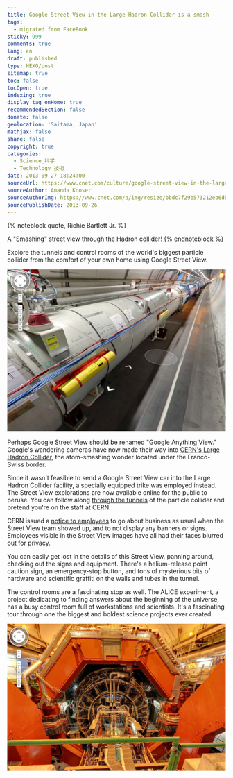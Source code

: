 ```yaml
---
title: Google Street View in the Large Hadron Collider is a smash
tags:
  - migrated from FaceBook
sticky: 999
comments: true
lang: en
draft: published
type: HEXO/post
sitemap: true
toc: false
tocOpen: true
indexing: true
display_tag_onHome: true
recommendedSection: false
donate: false
geolocation: 'Saitama, Japan'
mathjax: false
share: false
copyright: true
categories:
  - Science_科学
  - Technology_技術
date: 2013-09-27 18:24:00
sourceUrl: https://www.cnet.com/culture/google-street-view-in-the-large-hadron-collider-is-a-smash/
sourceAuthor: Amanda Kooser
sourceAuthorImg: https://www.cnet.com/a/img/resize/bbdc7f29b573212eb6db829b095f64840a3f4197/2014/03/25/d3b2fd13-ef71-48fd-b471-9a33a133c007/amandakooser.jpg?auto=webp&fit=crop&height=147&width=196
sourcePublishDate: 2013-09-26
---
```



{% noteblock quote, Richie Bartlett Jr. %}

A "Smashing" street view through the Hadron collider!
{% endnoteblock %}


 Explore the tunnels and control rooms of the world's biggest particle collider from the comfort of your own home using Google Street View.

 ![Welcome to the tunnel at the Large Hadron Collider. Screenshot by Amanda Kooser/CNET](./Google-Street-View-in-the-Large-Hadron-Collider-is-a-smash/cern1.jpg)

 Perhaps Google Street View should be renamed "Google Anything View." Google's wandering cameras have now made their way into [CERN's Large Hadron Collider](http://googlepolicyeurope.blogspot.co.uk/2013/09/street-view-arrives-at-cern.html), the atom-smashing wonder located under the Franco-Swiss border.

 Since it wasn't feasible to send a Google Street View car into the Large Hadron Collider facility, a specially equipped trike was employed instead. The Street View explorations are now available online for the public to peruse. You can follow along [through the tunnels](https://www.google.com/maps/preview#!data=!1m8!1m3!1d3!2d6.018558!3d46.253913!2m2!1f306.08!2f78.49!4f75!2m4!1e1!2m2!1sPwHC1mn7oBMAAAQJODm7Kw!2e0&fid=5) of the particle collider and pretend you're on the staff at CERN.

 CERN issued a [notice to employees](http://home.web.cern.ch/cern-people/updates/2013/06/google-street-view-begins-imaging-cern) to go about business as usual when the Street View team showed up, and to not display any banners or signs. Employees visible in the Street View images have all had their faces blurred out for privacy.

 You can easily get lost in the details of this Street View, panning around, checking out the signs and equipment. There's a helium-release point caution sign, an emergency-stop button, and tons of mysterious bits of hardware and scientific graffiti on the walls and tubes in the tunnel.

 The control rooms are a fascinating stop as well. The ALICE experiment, a project dedicating to finding answers about the beginning of the universe, has a busy control room full of workstations and scientists. It's a fascinating tour through one the biggest and boldest science projects ever created.

 ![Virtually touring the Large Hadron Collider facilities. Screenshot by Amanda Kooser/CNET](./Google-Street-View-in-the-Large-Hadron-Collider-is-a-smash/cern2.jpg)
